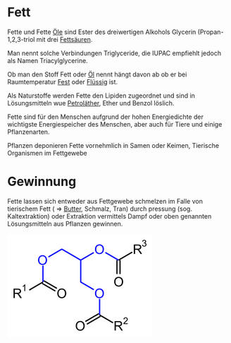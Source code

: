 # Fett
Fette und Fette [Öle](Öl.md) sind Ester des dreiwertigen Alkohols Glycerin (Propan-1,2,3-triol mit drei [Fettsäuren](../Rohstoffe/Nahrungs_Inhaltsstoffe/Fettsäuren/Fettsäuren.md).

Man nennt solche Verbindungen Triglyceride, die IUPAC empfiehlt jedoch als Namen Triacylglycerine.

Ob man den Stoff Fett oder [Öl](Öl.md) nennt hängt davon ab ob er bei Raumtemperatur [Fest](Fest.md) oder [Flüssig](Flüssig.md) ist.

Als Naturstoffe werden Fette den Lipiden zugeordnet und sind in Lösungsmitteln wue [Petroläther](../Rohstoffe/Hochwertige_Rohstoffe/Petroläther.md), Ether und Benzol löslich.

Fette sind für den Menschen aufgrund der hohen Energiedichte der wichtigste Energiespeicher des Menschen, aber auch für Tiere und einige Pflanzenarten.

Pflanzen deponieren Fette vornehmlich in Samen oder Keimen, Tierische Organismen im Fettgewebe

# Gewinnung
Fette lassen sich entweder aus Fettgewebe schmelzen im Falle von tierischem Fett ( => [Butter](../Rohstoffe/Hochwertige_Rohstoffe/Butter.md), Schmalz, Tran) durch pressung (sog. Kaltextraktion) oder Extraktion vermittels Dampf oder oben genannten Lösungsmitteln aus Pflanzen gewinnen.


![Allgemeine Chemische Struktur von Fett](__Attatchments/330px-Fat_structural_formulae.svg.png)